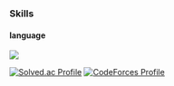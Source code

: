 ### Skills
#### language
<img src="https://img.shields.io/badge/C++-00599C?style=flat-square&logo=cpp&logoColor=white"/>

[![Solved.ac Profile](http://mazassumnida.wtf/api/v2/generate_badge?boj=starbow)](https://solved.ac/starbow/)
[![CodeForces Profile](https://cf.leed.at?id=Starbow_Break)](https://codeforces.com/profile/Starbow_Break)
